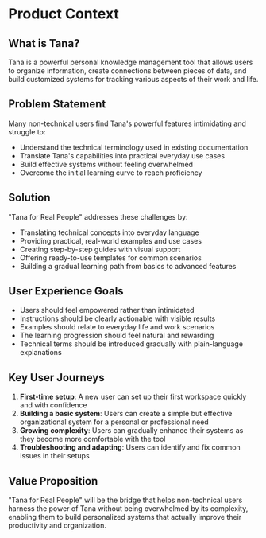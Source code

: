 # Product Context

## What is Tana?
Tana is a powerful personal knowledge management tool that allows users to organize information, create connections between pieces of data, and build customized systems for tracking various aspects of their work and life.

## Problem Statement
Many non-technical users find Tana's powerful features intimidating and struggle to:
- Understand the technical terminology used in existing documentation
- Translate Tana's capabilities into practical everyday use cases
- Build effective systems without feeling overwhelmed
- Overcome the initial learning curve to reach proficiency

## Solution
"Tana for Real People" addresses these challenges by:
- Translating technical concepts into everyday language
- Providing practical, real-world examples and use cases
- Creating step-by-step guides with visual support
- Offering ready-to-use templates for common scenarios
- Building a gradual learning path from basics to advanced features

## User Experience Goals
- Users should feel empowered rather than intimidated
- Instructions should be clearly actionable with visible results
- Examples should relate to everyday life and work scenarios
- The learning progression should feel natural and rewarding
- Technical terms should be introduced gradually with plain-language explanations

## Key User Journeys
1. **First-time setup**: A new user can set up their first workspace quickly and with confidence
2. **Building a basic system**: Users can create a simple but effective organizational system for a personal or professional need
3. **Growing complexity**: Users can gradually enhance their systems as they become more comfortable with the tool
4. **Troubleshooting and adapting**: Users can identify and fix common issues in their setups

## Value Proposition
"Tana for Real People" will be the bridge that helps non-technical users harness the power of Tana without being overwhelmed by its complexity, enabling them to build personalized systems that actually improve their productivity and organization. 